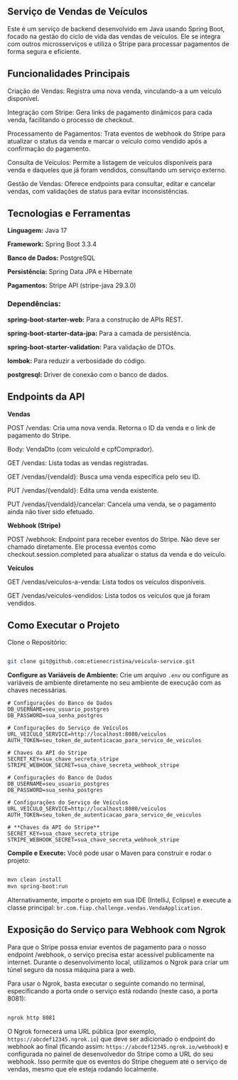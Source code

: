 ## Serviço de Vendas de Veículos
Este é um serviço de backend desenvolvido em Java usando Spring Boot, focado na gestão do ciclo de vida das vendas de veículos. Ele se integra com outros microsserviços e utiliza o Stripe para processar pagamentos de forma segura e eficiente.

## Funcionalidades Principais
Criação de Vendas: Registra uma nova venda, vinculando-a a um veículo disponível.

Integração com Stripe: Gera links de pagamento dinâmicos para cada venda, facilitando o processo de checkout.

Processamento de Pagamentos: Trata eventos de webhook do Stripe para atualizar o status da venda e marcar o veículo como vendido após a confirmação do pagamento.

Consulta de Veículos: Permite a listagem de veículos disponíveis para venda e daqueles que já foram vendidos, consultando um serviço externo.

Gestão de Vendas: Oferece endpoints para consultar, editar e cancelar vendas, com validações de status para evitar inconsistências.

## Tecnologias e Ferramentas
**Linguagem:** Java 17

**Framework:** Spring Boot 3.3.4

**Banco de Dados:** PostgreSQL

**Persistência:** Spring Data JPA e Hibernate

**Pagamentos:** Stripe API (stripe-java 29.3.0)

### Dependências:

**spring-boot-starter-web:** Para a construção de APIs REST.

**spring-boot-starter-data-jpa:** Para a camada de persistência.

**spring-boot-starter-validation:** Para validação de DTOs.

**lombok:** Para reduzir a verbosidade do código.

**postgresql:** Driver de conexão com o banco de dados.


## Endpoints da API

**Vendas**

POST /vendas: Cria uma nova venda. Retorna o ID da venda e o link de pagamento do Stripe.

Body: VendaDto (com veiculoId e cpfComprador).

GET /vendas: Lista todas as vendas registradas.

GET /vendas/{vendaId}: Busca uma venda específica pelo seu ID.

PUT /vendas/{vendaId}: Edita uma venda existente.

PUT /vendas/{vendaId}/cancelar: Cancela uma venda, se o pagamento ainda não tiver sido efetuado.

**Webhook (Stripe)**

POST /webhook: Endpoint para receber eventos do Stripe. Não deve ser chamado diretamente. Ele processa eventos como checkout.session.completed para atualizar o status da venda e do veículo.

**Veículos**

GET /vendas/veiculos-a-venda: Lista todos os veículos disponíveis.

GET /vendas/veiculos-vendidos: Lista todos os veículos que já foram vendidos.


## Como Executar o Projeto
Clone o Repositório:
``` Bash 

git clone git@github.com:etienecristina/veiculo-service.git
```

**Configure as Variáveis de Ambiente:**
Crie um arquivo ```.env``` ou configure as variáveis de ambiente diretamente no seu ambiente de execução com as chaves necessárias.

```
# Configurações do Banco de Dados
DB_USERNAME=seu_usuario_postgres
DB_PASSWORD=sua_senha_postgres

# Configurações do Serviço de Veículos
URL_VEICULO_SERVICE=http://localhost:8080/veiculos
AUTH_TOKEN=seu_token_de_autenticacao_para_servico_de_veiculos

# Chaves da API do Stripe
SECRET_KEY=sua_chave_secreta_stripe
STRIPE_WEBHOOK_SECRET=sua_chave_secreta_webhook_stripe

# Configurações do Banco de Dados
DB_USERNAME=seu_usuario_postgres
DB_PASSWORD=sua_senha_postgres

# Configurações do Serviço de Veículos
URL_VEICULO_SERVICE=http://localhost:8080/veiculos
AUTH_TOKEN=seu_token_de_autenticacao_para_servico_de_veiculos

# **Chaves da API do Stripe**
SECRET_KEY=sua_chave_secreta_stripe
STRIPE_WEBHOOK_SECRET=sua_chave_secreta_webhook_stripe
```

**Compile e Execute:**
Você pode usar o Maven para construir e rodar o projeto:
``` Bash

mvn clean install
mvn spring-boot:run
```

Alternativamente, importe o projeto em sua IDE (IntelliJ, Eclipse) e execute a classe principal: ```br.com.fiap.challenge.vendas.VendaApplication.```

## Exposição do Serviço para Webhook com Ngrok
Para que o Stripe possa enviar eventos de pagamento para o nosso endpoint /webhook, o serviço precisa estar acessível publicamente na internet. Durante o desenvolvimento local, utilizamos o Ngrok para criar um túnel seguro da nossa máquina para a web.

Para usar o Ngrok, basta executar o seguinte comando no terminal, especificando a porta onde o serviço está rodando (neste caso, a porta 8081):

```Bash

ngrok http 8081 
``` 
O Ngrok fornecerá uma URL pública (por exemplo, ```https://abcdef12345.ngrok.io```) que deve ser adicionado o endpoint do webhook ao final (ficando assim: ```https://abcdef12345.ngrok.io/webhook```) e 
configurada no painel de desenvolvedor do Stripe como a URL do seu webhook. Isso permite que os eventos do Stripe cheguem até o serviço de vendas, mesmo que ele esteja rodando localmente.